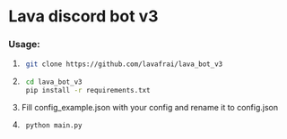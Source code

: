# Lava discord bot v3

### Usage:
1) ```bash
    git clone https://github.com/lavafrai/lava_bot_v3
    ```
2) ```bash
    cd lava_bot_v3
    pip install -r requirements.txt
    ```
3) Fill config_example.json with your config and rename it to config.json
4) ```bash
    python main.py
    ```